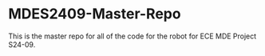 # MDES2409-Master-Repo
This is the master repo for all of the code for the robot for ECE MDE Project S24-09.
